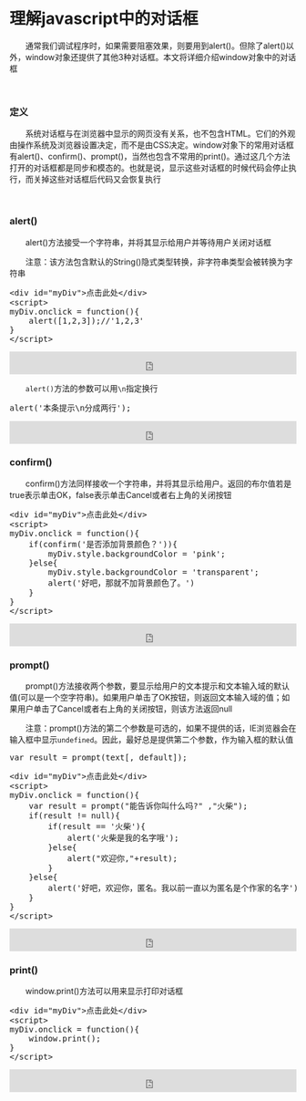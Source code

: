 # 理解javascript中的对话框

&emsp;&emsp;通常我们调试程序时，如果需要阻塞效果，则要用到alert()。但除了alert()以外，window对象还提供了其他3种对话框。本文将详细介绍window对象中的对话框

&nbsp;

### 定义

&emsp;&emsp;系统对话框与在浏览器中显示的网页没有关系，也不包含HTML。它们的外观由操作系统及浏览器设置决定，而不是由CSS决定。window对象下的常用对话框有alert()、confirm()、prompt()，当然也包含不常用的print()。通过这几个方法打开的对话框都是同步和模态的。也就是说，显示这些对话框的时候代码会停止执行，而关掉这些对话框后代码又会恢复执行

&nbsp;

### alert()

&emsp;&emsp;alert()方法接受一个字符串，并将其显示给用户并等待用户关闭对话框

&emsp;&emsp;注意：该方法包含默认的String()隐式类型转换，非字符串类型会被转换为字符串

<div>
<pre>&lt;div id="myDiv"&gt;点击此处&lt;/div&gt;
&lt;script&gt;
myDiv.onclick = function(){
    alert([1,2,3]);//'1,2,3'
}
&lt;/script&gt;</pre>
</div>

<iframe style="width: 100%; height: 40px;" src="https://demo.xiaohuochai.site/js/alert/a1.html" frameborder="0" width="320" height="240"></iframe>

&emsp;&emsp;`alert()`方法的参数可以用`\n`指定换行

<div>
<pre>alert('本条提示\n分成两行');</pre>
</div>

<iframe style="width: 100%; height: 40px;" src="https://demo.xiaohuochai.site/js/alert/a2.html" frameborder="0" width="320" height="240"></iframe>

### confirm()

&emsp;&emsp;confirm()方法同样接收一个字符串，并将其显示给用户。返回的布尔值若是true表示单击OK，false表示单击Cancel或者右上角的关闭按钮

<div>
<pre>&lt;div id="myDiv"&gt;点击此处&lt;/div&gt;
&lt;script&gt;
myDiv.onclick = function(){
    if(confirm('是否添加背景颜色？')){
        myDiv.style.backgroundColor = 'pink';
    }else{
        myDiv.style.backgroundColor = 'transparent';
        alert('好吧，那就不加背景颜色了。')
    }
}
&lt;/script&gt;</pre>
</div>

<iframe style="width: 100%; height: 40px;" src="https://demo.xiaohuochai.site/js/alert/a3.html" frameborder="0" width="320" height="240"></iframe>

### prompt()

&emsp;&emsp;prompt()方法接收两个参数，要显示给用户的文本提示和文本输入域的默认值(可以是一个空字符串)。如果用户单击了OK按钮，则返回文本输入域的值；如果用户单击了Cancel或者右上角的关闭按钮，则该方法返回null

&emsp;&emsp;注意：prompt()方法的第二个参数是可选的，如果不提供的话，IE浏览器会在输入框中显示`undefined`。因此，最好总是提供第二个参数，作为输入框的默认值

<div>
<pre>var result = prompt(text[, default]);</pre>
</div>
<div>
<pre>&lt;div id="myDiv"&gt;点击此处&lt;/div&gt;
&lt;script&gt;
myDiv.onclick = function(){
    var result = prompt("能告诉你叫什么吗?" ,"火柴");
    if(result != null){
        if(result == '火柴'){
            alert('火柴是我的名字哦');
        }else{
            alert("欢迎你,"+result); 
        }
    }else{
        alert('好吧，欢迎你，匿名。我以前一直以为匿名是个作家的名字');
    }
}
&lt;/script&gt;</pre>
</div>

<iframe style="width: 100%; height: 40px;" src="https://demo.xiaohuochai.site/js/alert/a4.html" frameborder="0" width="320" height="240"></iframe>

### print()

&emsp;&emsp;window.print()方法可以用来显示打印对话框

<div>
<pre>&lt;div id="myDiv"&gt;点击此处&lt;/div&gt;
&lt;script&gt;
myDiv.onclick = function(){
    window.print();
}
&lt;/script&gt;</pre>
</div>

<iframe style="width: 100%; height: 40px;" src="https://demo.xiaohuochai.site/js/alert/a5.html" frameborder="0" width="320" height="240"></iframe>
